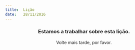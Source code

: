 ```yaml
---
title:  Lição
date:   28/11/2016
---
```


### <center>Estamos a trabalhar sobre esta lição.</center>
<center>Volte mais tarde, por favor.</center>